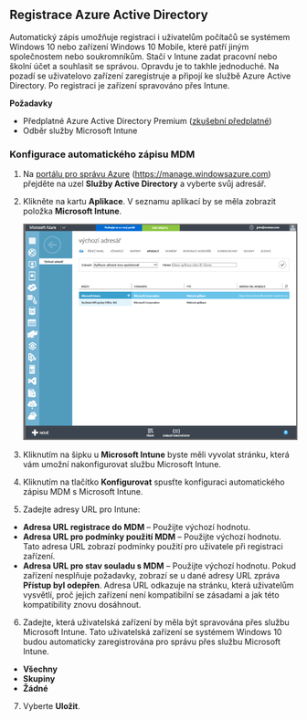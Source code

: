 ## Registrace Azure Active Directory

Automatický zápis umožňuje registraci i uživatelům počítačů se systémem Windows 10 nebo zařízení Windows 10 Mobile, které patří jiným společnostem nebo soukromníkům. Stačí v Intune zadat pracovní nebo školní účet a souhlasit se správou. Opravdu je to takhle jednoduché. Na pozadí se uživatelovo zařízení zaregistruje a připojí ke službě Azure Active Directory. Po registraci je zařízení spravováno přes Intune.

**Požadavky**
- Předplatné Azure Active Directory Premium ([zkušební předplatné](http://go.microsoft.com/fwlink/?LinkID=816845))
- Odběr služby Microsoft Intune


### Konfigurace automatického zápisu MDM

1. Na [portálu pro správu Azure](https://manage.windowsazure.com) (https://manage.windowsazure.com) přejděte na uzel **Služby Active Directory** a vyberte svůj adresář.

2. Klikněte na kartu **Aplikace**. V seznamu aplikací by se měla zobrazit položka **Microsoft Intune**.

    ![Aplikace Azure AD s Microsoft Intune](../media/aad-intune-app.png)

3. Kliknutím na šipku u **Microsoft Intune** byste měli vyvolat stránku, která vám umožní nakonfigurovat službu Microsoft Intune.

4. Kliknutím na tlačítko **Konfigurovat** spusťte konfiguraci automatického zápisu MDM s Microsoft Intune.

5. Zadejte adresy URL pro Intune:

  - **Adresa URL registrace do MDM** – Použijte výchozí hodnotu.
  - **Adresa URL pro podmínky použití MDM** – Použijte výchozí hodnotu. Tato adresa URL zobrazí podmínky použití pro uživatele při registraci zařízení.
  - **Adresa URL pro stav souladu s MDM** – Použijte výchozí hodnotu. Pokud zařízení nesplňuje požadavky, zobrazí se u dané adresy URL zpráva **Přístup byl odepřen**. Adresa URL odkazuje na stránku, která uživatelům vysvětlí, proč jejich zařízení není kompatibilní se zásadami a jak této kompatibility znovu dosáhnout.

6.  Zadejte, která uživatelská zařízení by měla být spravována přes službu Microsoft Intune. Tato uživatelská zařízení se systémem Windows 10 budou automaticky zaregistrována pro správu přes službu Microsoft Intune.

  - **Všechny**
  - **Skupiny**
  - **Žádné**

7. Vyberte **Uložit**.


<!--HONumber=Oct16_HO2-->



